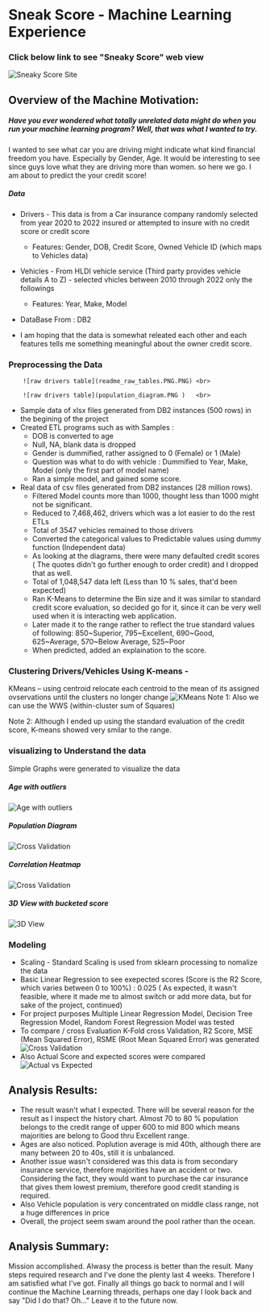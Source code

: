 # Sneak Score - Machine Learning Experience 
### Click below link to see "Sneaky Score" web view
![Sneaky Score Site](https://sonmiannkim-sneakyscore-app-0dnw3w.streamlitapp.com/)

## Overview of the Machine Motivation:
##### Have you ever wondered what totally unrelated data might do when you run your machine learning program?  Well, that was what I wanted to try.
I wanted to see what car you are driving might indicate what kind financial freedom you have. Especially by Gender, Age.  It would be interesting to see since guys 
love what they are driving more than women.  so here we go.  I am about to predict the your credit score!

##### Data
-	Drivers - This data is from a Car insurance company randomly selected from year 2020 to 2022 insured or attempted to insure with no credit score or credit score
	- Features: Gender, DOB, Credit Score, Owned Vehicle ID (which maps to Vehicles data)
-	Vehicles - From HLDI vehicle service (Third party provides vehicle details A to Z) - selected vhicles between 2010 through 2022 only the followings
	- Features: Year, Make, Model
	
- 	DataBase From : DB2
	
-	I am hoping that the data is somewhat releated each other and each features tells me something meaningful about the owner credit score.

### Preprocessing the Data  

		![raw drivers table](readme_raw_tables.PNG.PNG)	<br>
		
		![raw drivers table](population_diagram.PNG )	<br>

-	Sample data of xlsx files generated from DB2 instances (500 rows) in the begining of the project
- 	Created ETL programs such as with Samples :
	- DOB is converted to age	
	- Null, NA, blank data is dropped
	- Gender is dummified, rather assigned to 0 (Female) or 1 (Male)
	- Question was what to do with vehicle :  Dummified to Year, Make, Model (only the first part of model name)
	- Ran a simple model, and gained some score.
-	Real data of csv files generated from DB2 instances (28 million rows).
	- Filtered Model counts more than 1000, thought less than 1000 might not be significant.
	- Reduced to 7,468,462, drivers which was a lot easier to do the rest ETLs
	- Total of 3547 vehicles remained to those drivers
	- Converted the categorical values to Predictable values using dummy  function (Independent data)
	- As looking at the diagrams, there were many defaulted credit scores ( The quotes didn't go further enough to order credit) and I dropped that as well.
	- Total of 1,048,547 data left (Less than 10 % sales, that'd been expected)
	- Ran K-Means to determine the Bin size and it was similar to standard credit score evaluation, so decided go for it, since it can be very well used when it is interacting web application.
	- Later made it to the range rather to reflect the true standard values of following: 850~Superior, 795~Excellent, 690~Good, 625~Average, 570~Below Average, 525~Poor 
	- When predicted, added an explaination to the score.
	
### Clustering Drivers/Vehicles Using K-means - 
KMeans – using centroid relocate each centroid to the mean of its assigned ovservations until the clusters no longer change
![KMeans](Images/elbow_diagram.PNG)	
Note 1: Also we can use  the WWS (within-cluster sum of Squares)

Note 2: Although I ended up using the standard evaluation of the credit score, K-means showed very smilar to the range.

### visualizing to Understand the data
Simple Graphs were generated to visualize the data
##### Age with outliers
![Age with outliers](Images/age_outliers.PNG)
##### Population Diagram
![Cross Validation](Images/population_diagram.PNG.PNG)
##### Correlation Heatmap
![Cross Validation](Images/co_eff_plot.PNG)
##### 3D View with bucketed score
![3D View](Images/scored_bucket.PNG)

### Modeling
- Scaling - Standard Scaling is used from sklearn processing to nomalize the data
- Basic Linear Regression to see exepected scores (Score is the R2 Score, which varies between 0 to 100%) : 0.025 ( As expected, it wasn't feasible, where it made me to almost switch or add more data, but for sake of the project, continued)
- For project purposes Multiple Linear Regression Model, Decision Tree Regression Model, Random Forest Regression Model was tested
- To compare / cross Evaluation K-Fold cross Validation, R2 Score, MSE (Mean Squared Error), RSME (Root Mean Squared Error)  was generated
![Cross Validation](Images/models_testing_compared.PNG)
- Also Actual Score and expected scores were compared
![Actual vs Expected](Images/actual_predicted_score.PNG)

## Analysis Results:
- The result wasn't what I expected.  There will be several reason for the result as I inspect the history chart. Almost 70 to 80 % population belongs to the credit range of upper 600 to mid 800 which means majorities are belong to Good thru Excellent range.
- Ages are also noticed. Poplution average is mid 40th, although there are many between 20 to 40s, still it is unbalanced.
- Another issue wasn't considered was this data is from secondary insurance service, therefore majorities have an accident or two.  Considering the fact, they would want to purchase the car insurance that gives them lowest premium, therefore good credit standing is required.
- Also Vehicle population is very concentrated on middle class range, not a huge differences in price
- Overall, the project seem swam around the pool rather than the ocean. 

## Analysis Summary:
Mission accomplished. Alwasy the process is better than the result.  Many steps required research and I've done the plenty last 4 weeks. 
Therefore I am satisfied what I've got. Finally all things go back to normal and I will continue the  Machine Learning threads, perhaps one day I look back and say "Did I do that? Oh..." Leave it to the future now.

